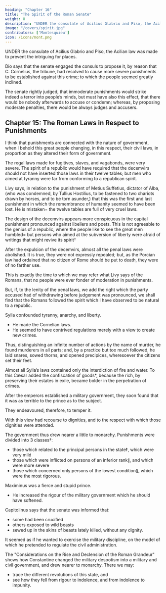 ```yaml
---
heading: "Chapter 16"
title: "The Spirit of the Roman Senate"
weight: 8
description: "UNDER the consulate of Acilius Glabrio and Piso, the Acilian law was made to prevent the intriguing for places"
image: "/covers/spirit.jpg"
contributors: ['Montesquieu']
icon: /icons/mont.png
---
```




UNDER the consulate of Acilius Glabrio and Piso, the Acilian law was made to prevent the intriguing for places. 

Dio says that the senate engaged the consuls to propose it, by reason that C. Cornelius, the tribune, had resolved to cause more severe punishments to be established against this crime; to which the people seemed greatly inclined. 

The senate rightly judged, that immoderate punishments would strike indeed a terror into people’s minds, but must have also this effect, that there would be nobody afterwards to accuse or condemn; whereas, by proposing moderate penalties, there would be always judges and accusers.



## Chapter 15: The Roman Laws in Respect to Punishments

I think that punishments are connected with the nature of government, when I behold this great people changing, in this respect, their civil laws, in proportion as they altered their form of government.

The regal laws made for fugitives, slaves, and vagabonds, were very severe. The spirit of a republic would have required that the decemvirs should not have inserted those laws in their twelve tables; but men who aimed at tyranny were far from conforming to a republican spirit.

Livy says, in relation to the punishment of Metius Suffetius, dictator of Alba, (who was condemned, by Tullius Hostilius, to be fastened to two chariots drawn by horses, and to be torn asunder,) that this was the first and last punishment in which the remembrance of humanity seemed to have been lost. He is mistaken= the twelve tables are full of very cruel laws.

The design of the decemvirs appears more conspicuous in the capital punishment pronounced against libellers and poets. This is not agreeable to the genius of a republic, where the people like to see the great men humbled= but persons who aimed at the subversion of liberty were afraid of writings that might revive its spirit†

After the expulsion of the decemvirs, almost all the penal laws were abolished. It is true, they were not expressly repealed; but, as the Porcian law had ordained that no citizen of Rome should be put to death, they were of no farther use.

This is exactly the time to which we may refer what Livy says of the Romans, that no people were ever fonder of moderation in punishments.

But, if, to the lenity of the penal laws, we add the right which the party accused had of withdrawing before judgement was pronounced, we shall find that the Romans followed the spirit which I have observed to be natural to a republic.

Sylla confounded tyranny, anarchy, and liberty. 
- He made the Cornelian laws.
- He seemed to have contrived regulations merely with a view to create new crimes. 

Thus, distinguishing an infinite number of actions by the name of murder, he found murderers in all parts; and, by a practice but too much followed, he laid snares, sowed thorns, and opened precipices, wheresoever the citizens set their feet.

Almost all Sylla’s laws contained only the interdiction of fire and water. To this Cæsar added the confiscation of goods*, because the rich, by preserving their estates in exile, became bolder in the perpetration of crimes.

After the emperors established a military government, they soon found that it was as terrible to the prince as to the subject. 

They endeavoured, therefore, to temper it. 

With this view had recourse to dignities, and to the respect with which those dignities were attended.

The government thus drew nearer a little to monarchy. Punishments were divided into 3 classes†:
- those which related to the principal persons in the state‡, which were very mild
- those which were inflicted on persons of an inferior rank∥, and which were more severe
- those which concerned only persons of the lowest condition§, which were the most rigorous.

Maximinus was a fierce and stupid prince. 
- He increased the rigour of the military government which he should have softened. 

Capitolinus says that the senate was informed that:
- some had been crucified
- others exposed to wild beasts
- sewed up in the skins of beasts lately killed, without any dignity. 

It seemed as if he wanted to exercise the military discipline, on the model of which he pretended to regulate the civil administration.

The "Considerations on the Rise and Declension of the Roman Grandeur" shows how Constantine changed the military despotism into a military and civil government, and drew nearer to monarchy. There we may:
- trace the different revolutions of this state, and
- see how they fell from rigour to indolence, and from indolence to impunity.
